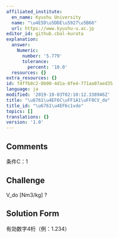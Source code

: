 ```yaml
---
affiliated_institute:
  en_name: Kyushu University
  name: "\u4E5D\u5DDE\u5927\u5B66"
  url: https://www.kyushu-u.ac.jp
editor_id: github.cbal-kurata
explanation:
  answer:
    Numeric:
      number: '5.779'
      tolerance:
        percent: '10.0'
  resources: {}
extra_resources: {}
id: f4ffb8c2-0b00-4d1a-8fe4-771aa07aed35
language: ja
modified: '2019-10-03T02:10:12.338946Z'
title: "\u6761\u4EF6C\uFF1A1\uFF0CV_do"
title_id: "\u6761\u4EF6c1vdo"
topics: []
translations: {}
version: '1.0'
---
```


## Comments
条件C：1

## Challenge
V_do [Nm3/kg] ?

## Solution Form
有効数字4桁（例：1.234）




